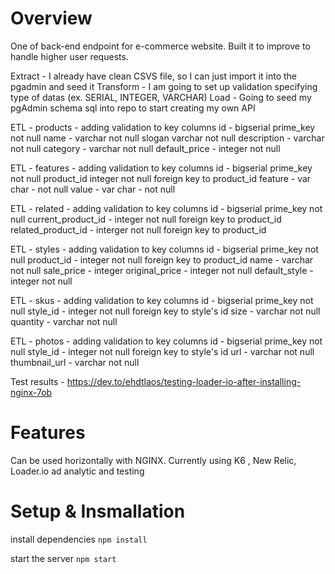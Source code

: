 # Overview

One of back-end endpoint for e-commerce website. Built it to improve to handle higher user requests.

Extract - I already have clean CSVS file, so I can just import it into the pgadmin and seed it
Transform - I am going to set up validation specifying type of datas (ex. SERIAL, INTEGER, VARCHAR)
Load - Going to seed my pgAdmin schema sql into repo to start creating my own API

ETL - products - adding validation to key columns
  id - bigserial prime_key not null
  name - varchar not null
  slogan varchar not null
  description - varchar not null
  category - varchar not null
  default_price - integer not null

ETL - features - adding validation to key columns
  id - bigserial prime_key not null
  product_id integer not null foreign key to product_id
  feature - var char - not null
  value - var char - not null

ETL - related - adding validation to key columns
  id - bigserial prime_key not null
  current_product_id - integer not null foreign key to product_id
  related_product_id - interger not null foreign key to product_id

ETL - styles - adding validation to key columns
  id - bigserial prime_key not null
  product_id - integer not null foreign key to product_id
  name - varchar not null
  sale_price - integer
  original_price - integer not null
  default_style - integer not null

ETL - skus - adding validation to key columns
  id - bigserial prime_key not null
  style_id - integer not null foreign key to style's id
  size - varchar not null
  quantity - varchar not null

ETL - photos - adding validation to key columns
  id - bigserial prime_key not null
  style_id - integer not null foreign key to style's id
  url - varchar not null
  thumbnail_url - varchar not null

Test results - https://dev.to/ehdtlaos/testing-loader-io-after-installing-nginx-7ob

# Features

Can be used horizontally with NGINX.
Currently using K6 , New Relic, Loader.io ad analytic and testing

# Setup & Insmallation

install dependencies
``
npm install
``

start the server
``
npm start
``

